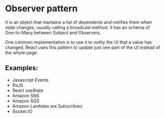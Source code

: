 # Observer pattern

It is an object that mantains a list of dependents and notifies them when state changes, usually calling a broadcast method.
It has an schema of One-to-Many between Subject and Observers.

One common implementation is to use it to notity the UI that a value has changed, React uses this pattern to update just one part of the UI instead of the whole page.

## Examples:
  * Javascript Events
  * RxJS
  * React useState
  * Amazon SNS
  * Amazon SQS
  * Amazon Lambdas are Subscribers
  * Socket.IO